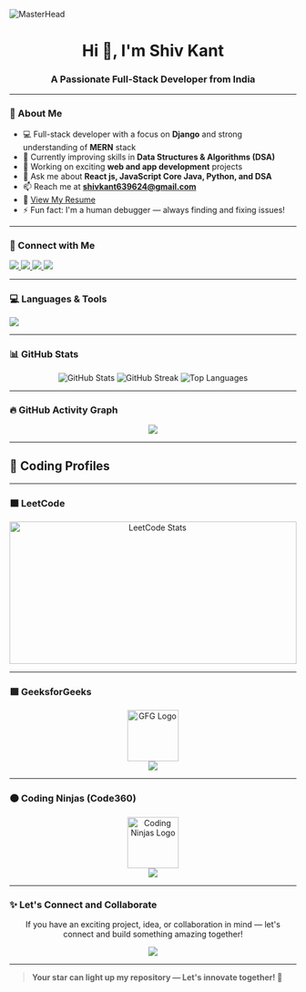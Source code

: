 ![MasterHead](https://user-images.githubusercontent.com/90236635/232446433-d5540fa2-fe28-4bb8-b929-cdb51fe61336.gif)

<h1 align="center">Hi 👋, I'm Shiv Kant</h1>
<h3 align="center">A Passionate Full-Stack Developer from India</h3>

---

### 🚀 About Me

- 💻 Full-stack developer with a focus on **Django** and strong understanding of **MERN** stack  
- 🧠 Currently improving skills in **Data Structures & Algorithms (DSA)**  
- 🔭 Working on exciting **web and app development** projects  
- 💬 Ask me about **React js, JavaScript Core Java, Python, and DSA**  
- 📫 Reach me at **shivkant639624@gmail.com**  
- 📄 [View My Resume](https://drive.google.com/drive/u/1/folders/14Em2sXH0NoRNLuP4zHxldU91W7wI5kVh)  
- ⚡ Fun fact: I'm a human debugger — always finding and fixing issues!

---

### 📌 Connect with Me

<p align="left">
  <a href="https://www.linkedin.com/in/shiv-kant-036a17289/" target="_blank">
    <img src="https://img.shields.io/badge/LinkedIn-blue?style=for-the-badge&logo=linkedin" />
  </a>
  <a href="https://www.instagram.com/shivkant252" target="_blank">
    <img src="https://img.shields.io/badge/Instagram-E4405F?style=for-the-badge&logo=instagram&logoColor=white" />
  </a>
  <a href="https://youtube.com/@shivkantpal8679" target="_blank">
    <img src="https://img.shields.io/badge/YouTube-red?style=for-the-badge&logo=youtube" />
  </a>
  <a href="https://leetcode.com/u/shivkant252/" target="_blank">
    <img src="https://img.shields.io/badge/LeetCode-FFA116?style=for-the-badge&logo=leetcode&logoColor=black" />
  </a>
</p>

---

### 💻 Languages & Tools

<p>
  <img src="https://skillicons.dev/icons?i=python,django,java,js,react,nodejs,html,css,tailwind,mysql,git,github,vscode,figma" />
</p>

---

### 📊 GitHub Stats

<p align="center">
  <img src="https://github-readme-stats.vercel.app/api?username=shivkantx&show_icons=true&theme=radical" alt="GitHub Stats" />
  <img src="https://github-readme-streak-stats.herokuapp.com/?user=shivkantx&theme=radical" alt="GitHub Streak" />
  <img src="https://github-readme-stats.vercel.app/api/top-langs/?username=shivkantx&layout=compact&theme=radical" alt="Top Languages" />
</p>

---

### 🔥 GitHub Activity Graph

<p align="center">
  <img src="https://github-readme-activity-graph.vercel.app/graph?username=shivkantx&bg_color=0D1117&color=00E5FF&line=00E5FF&point=FFFFFF&area=true&hide_border=true" />
</p>

---

## 🧠 Coding Profiles

---

### 🟧 LeetCode

<p align="center">
  <a href="https://leetcode.com/u/shivkant252/" target="_blank">
    <img src="https://leetcard.jacoblin.cool/shivkant252?theme=dark&font=Karma&ext=heatmap" alt="LeetCode Stats" width="100%" height="250px" />
  </a>
</p>

---

### 🟩 GeeksforGeeks

<p align="center">
  <a href="https://www.geeksforgeeks.org/user/shivkantllj0/" target="_blank">
    <img src="https://upload.wikimedia.org/wikipedia/commons/4/43/GeeksforGeeks.svg" width="90px" alt="GFG Logo" />
    <br/>
    <img src="https://img.shields.io/badge/Visit-GFG_Profile-brightgreen?style=for-the-badge" />
  </a>
</p>

---

### 🟠 Coding Ninjas (Code360)

<p align="center">
  <a href="https://www.naukri.com/code360/profile/shivkantpal" target="_blank">
    <img src="https://ninjasfiles.s3.amazonaws.com/0000000000000723.jpg" width="90px" alt="Coding Ninjas Logo" />
    <br/>
    <img src="https://img.shields.io/badge/View-My_Code360_Profile-orange?style=for-the-badge" />
  </a>
</p>

---

### ✨ Let's Connect and Collaborate

<p align="center">
  If you have an exciting project, idea, or collaboration in mind — let's connect and build something amazing together!
</p>

<p align="center">
  <img src="https://img.shields.io/github/stars/shivkantx?style=social" />
</p>

---

> **Your star can light up my repository — Let's innovate together! 🌟**
